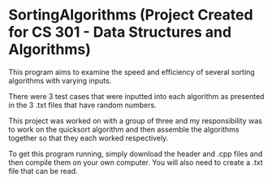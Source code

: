 # SortingAlgorithms (Project Created for CS 301 - Data Structures and Algorithms)

This program aims to examine the speed and efficiency of several sorting algorithms with varying inputs.

There were 3 test cases that were inputted into each algorithm as presented in the 3 .txt files that have random numbers.

This project was worked on with a group of three and my responsibility was to work on the quicksort algorithm and then assemble the algorithms together so that they each worked respectively.

To get this program running, simply download the header and .cpp files and then compile them on your own computer. You will also need to create a .txt file that can be read.
